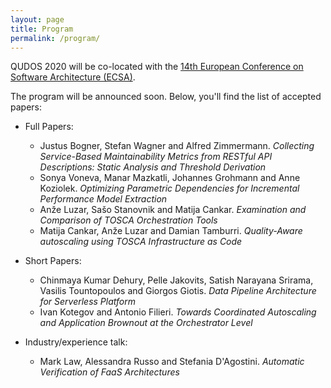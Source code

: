 ```yaml
---
layout: page
title: Program
permalink: /program/
---
```


QUDOS 2020 will be co-located with the [14th European Conference on Software Architecture (ECSA)](https://ecsa2020.disim.univaq.it/).

The program will be announced soon. Below, you'll find the list of accepted papers: 

* Full Papers:
  * Justus Bogner, Stefan Wagner and Alfred Zimmermann. *Collecting Service-Based Maintainability Metrics from RESTful API Descriptions: Static Analysis and Threshold Derivation*
  * Sonya Voneva, Manar Mazkatli, Johannes Grohmann and Anne Koziolek. *Optimizing Parametric Dependencies for Incremental Performance Model Extraction*
  * Anže Luzar, Sašo Stanovnik and Matija Cankar. *Examination and Comparison of TOSCA Orchestration Tools*
  * Matija Cankar, Anže Luzar and Damian Tamburri. *Quality-Aware autoscaling using TOSCA Infrastructure as Code*	

* Short Papers:
  * Chinmaya Kumar Dehury, Pelle Jakovits, Satish Narayana Srirama, Vasilis Tountopoulos and Giorgos Giotis. *Data Pipeline Architecture for Serverless Platform*
  * Ivan Kotegov and Antonio Filieri. *Towards Coordinated Autoscaling and Application Brownout at the Orchestrator Level*

* Industry/experience talk:
  * Mark Law, Alessandra Russo and Stefania D'Agostini. *Automatic Verification of FaaS Architectures*